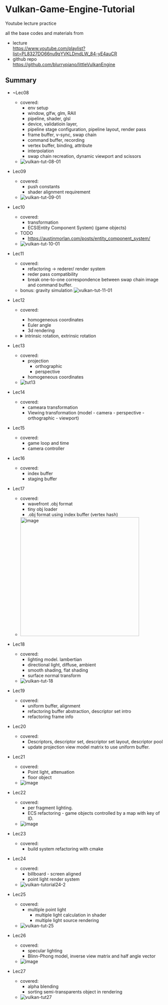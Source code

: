 # Vulkan-Game-Engine-Tutorial
Youtube lecture practice

all the base codes and materials from
- lecture  
  https://www.youtube.com/playlist?list=PL8327DO66nu9qYVKLDmdLW_84-yE4auCR
- github repo  
  https://github.com/blurrypiano/littleVulkanEngine

## Summary

- ~Lec08
  - covered: 
    - env setup
    - window, glfw, glm, RAII
    - pipeline, shader, glsl
    - device, validatioin layer, 
    - pipeline stage configuration, pipeline layout, render pass
    - frame buffer, v-sync, swap chain
    - command buffer, recording
    - vertex buffer, binding, attribute
    - interpolation
    - swap chain recreation, dynamic viewport and scissors
  - ![vulkan-tut-08-01](https://user-images.githubusercontent.com/49244613/186187638-69e4ce50-3d9a-460d-852f-771461ee400d.gif)

- Lec09
  - covered:
    - push constants
    - shader alignment requirement
  - ![vulkan-tut-09-01](https://user-images.githubusercontent.com/49244613/186207249-9b349e49-7fea-40f7-91e8-e8aa5e98dc31.gif)

- Lec10
  - covered:
    - transformation
    - ECS(Entity Component System) (game objects)
  - TODO
    - https://austinmorlan.com/posts/entity_component_system/
  - ![vulkan-tut-10-01](https://user-images.githubusercontent.com/49244613/186472676-8e0779d6-2d12-4e85-832b-3dccda674a01.gif)

- Lec11 
  - covered: 
    - refactoring -> rederer/ render system
    - reder pass compatibility
    - break one-to-one correspondence between swap chain image and command buffer.
  - bonus: gravity simulation
  ![vulkan-tut-11-01](https://user-images.githubusercontent.com/49244613/187266544-9186d8c7-866a-4793-8ba9-f5320463d9ab.gif)
- Lec12
  - covered:
    - homogeneous coordinates
    - Euler angle
    - 3d rendering
  - <details>
    <summary> intrinsic rotation, extrinsic rotation </summary>

    # intrinsic rotation, extrinsic rotation

    [https://math.stackexchange.com/questions/1137745/proof-of-the-extrinsic-to-intrinsic-rotation-transform](https://math.stackexchange.com/questions/1137745/proof-of-the-extrinsic-to-intrinsic-rotation-transform)

    4개의 basis와 변환.  rotation mat들은 모두 similar.

    $$  
    \begin{align}
    P_0 = S_{world_0}^{-1}  \\
    P_0: xyz \rightarrow x_0y_0z_0 \\
    P_1: x_0y_0z_0 \rightarrow  x_1y_1z_1  \\
    P_2: x_1y_1z_1 \rightarrow  x_2y_2z_2  
    \end{align}
    $$  

    intrinsic xyz 순서로 alpha, beta, gamma 회전을 한다는것은 다음 mat연산

    $$
    R = Z''(\gamma) P_2  Y'(\beta) P_1 X(\alpha)
    $$

    $$
    \begin{align}
    X: A_{x_{0} y_{0} z_{0}} \rightarrow A_{x_{0} y_{0} z_{0}} \\
    Y' P_1: A_{x_{0} y_{0} z_{0}} \rightarrow A_{x_{1} y_{1} z_{1}} \\
    Z'' P_2: A_{x_{1} y_{1} z_{1}} \rightarrow A_{x_{2} y_{2} z_{2}}
    \end{align}
    $$


    Claim) : extrinsic으로 볼 수도 있다. (회전 축 순서는 반대방향)

    $$
    \begin{align}
    S_{world_2}Z''(\gamma) P_2 Y'(\beta) P_1 X(\alpha) S_{world_0}^{-1} = X^{\*}(\alpha) Y^{\*}(\beta) Z^{\*}(\gamma) \\   
    where \\; S_{world_2} = (P_0 P_1 P_2)^{-1} \\; and \\; S_{world_0}^{-1} = P_0 \\   
    X^{\*}: A_{xyz} \rightarrow A_{xyz} \\  
    Y^{\*}: A_{xyz} \rightarrow A_{xyz} \\  
    Z^{\*}: A_{xyz} \rightarrow A_{xyz}  
    \end{align}
    $$

    Pf)

    $$
    \begin{align}
    Y^{\*} = S_{world_1} Y' S_{world_1}^{-1} =  (P_1 P_0)^{-1} Y'(P_1 P_0) \\
    Z^{\*} = (P_2 P_1 P_0)^{-1} Z''(P_2 P_1 P_0) \\
    \Rightarrow  X^{\*} Y^{\*} Z^{\*} = S_{world_2} Z''P_2 Y' P_1 X P_0 = \\ 
    P_0^{-1}(P_1^{-1} P_2^{-1} Z''P_2 Y' P_1 X )  P_0
    \end{align}
    $$

    </details>

- Lec13
  - covered:
    - projection
      - orthographic
      - perspective
    - homogeneous coordinates
  - ![tut13](https://user-images.githubusercontent.com/49244613/188308317-a99b93b8-22f4-46ee-ac90-4876177033e9.gif)
- Lec14
  - covered:
    - cameara transformation
    - Viewing transformation  (model - camera - perspective - orthographic - viewport)  
- Lec15
  - covered:
    - game loop and time
    - camera controller
- Lec16
  - covered:
    - index buffer
    - staging buffer
- Lec17
  - covered:
    - wavefront .obj format
    - tiny obj loader
    - .obj format using index buffer (vertex hash)
  - <img width="376" alt="image" src="https://user-images.githubusercontent.com/49244613/193910632-ab7893cc-b17b-4a13-9a6f-4e027e1ec84c.png">
- Lec18
  - covered:
    - lighting model. lambertian
    - directional light, diffuse, ambient
    - smooth shading, flat shading
    - surface normal transform
  - ![vulkan-tut-18](https://user-images.githubusercontent.com/49244613/194142751-f1cfbf39-76bc-49fe-9494-629d3fc2d1ad.gif)
- Lec19
  - covered:
    - uniform buffer, alignment
    - refactoring buffer abstraction, descriptor set intro
    - refactoring frame info
- Lec20
  - covered:
    - Descriptors, descriptor set, descriptor set layout, descriptor pool
    - update projection view model matrix to use uniform buffer.
- Lec21
  - covered:
    - Point light, attenuation
    - floor object
  - ![image](https://user-images.githubusercontent.com/49244613/202700802-8d6f446c-d5ac-4dec-a52e-2770ded9dd8c.png)
- Lec22
  - covered:
    - per fragment lighting.
    - ECS refactoring - game objects controlled by a map with key of ID.
  - ![image](https://user-images.githubusercontent.com/49244613/202851398-abd3cc96-8205-46d8-a731-eaadfd1bff5f.png)
- Lec23
  - covered:
    - build system refactoring with cmake
- Lec24
  - covered:
    - billboard - screen aligned
    - point light render system
  - ![vulkan-tutorial24-2](https://user-images.githubusercontent.com/49244613/202894579-deaaf732-49da-4f0b-8a3c-ba08ec2cbd80.gif)
- Lec25
  - covered:
    - multiple point light 
      - multiple light calculation in shader
      - multiple light source rendering
  - ![vulkan-tut-25](https://user-images.githubusercontent.com/49244613/205503127-a7127bc3-6890-4c0b-a72e-5822f7102cae.gif)
- Lec26
  - covered:
    - specular lighting
    - Blinn-Phong model, inverse view matrix and half angle vector
  - ![image](https://user-images.githubusercontent.com/49244613/205640257-d2796ac6-b9bd-4713-8eee-1aacfa55f4a4.png)
- Lec27
  - covered:
    - alpha blending
    - sorting semi-transparents object in rendering
  - ![vulkan-tut27](https://user-images.githubusercontent.com/49244613/205864135-b482708f-81c9-4b2c-beca-11991455516f.gif)

